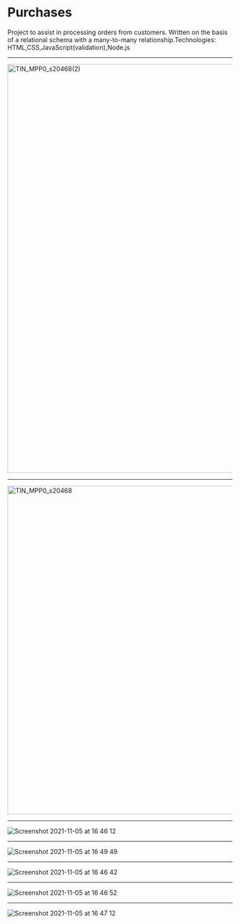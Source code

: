 # Purchases
Project to assist in processing orders from customers. Written on the basis of a relational schema with a many-to-many relationship.Technologies: HTML,CSS,JavaScript(validation),Node.js

--------------------------------------------------------------------------------------------------------------------------------------------

<img width="916" alt="TIN_MPP0_s20468(2)" src="https://user-images.githubusercontent.com/86806869/140538490-4ef05424-fc66-4eb9-98be-71bb160eeabe.png">

--------------------------------------------------------------------------------------------------------------------------------------------

<img width="736" alt="TIN_MPP0_s20468" src="https://user-images.githubusercontent.com/86806869/140538543-affc20d4-c872-4a79-b2a7-25d6d8d93bae.png">

--------------------------------------------------------------------------------------------------------------------------------------------

![Screenshot 2021-11-05 at 16 46 12](https://user-images.githubusercontent.com/86806869/140539002-890f5503-6eae-4a91-9f4f-5d1d2f00f233.png)

--------------------------------------------------------------------------------------------------------------------------------------------

![Screenshot 2021-11-05 at 16 49 49](https://user-images.githubusercontent.com/86806869/140539343-ea2bd9a0-b8f1-466f-9785-8a5f8d804f80.png)

--------------------------------------------------------------------------------------------------------------------------------------------

![Screenshot 2021-11-05 at 16 46 42](https://user-images.githubusercontent.com/86806869/140539087-3512eb4e-46dd-415c-8c1a-847c1ef9ebbb.png)

--------------------------------------------------------------------------------------------------------------------------------------------

![Screenshot 2021-11-05 at 16 46 52](https://user-images.githubusercontent.com/86806869/140539110-5c420113-958c-4dd9-8320-66a8a1074977.png)

--------------------------------------------------------------------------------------------------------------------------------------------

![Screenshot 2021-11-05 at 16 47 12](https://user-images.githubusercontent.com/86806869/140539138-eec599dd-0f73-4fc3-863a-17e5426c66f6.png)




